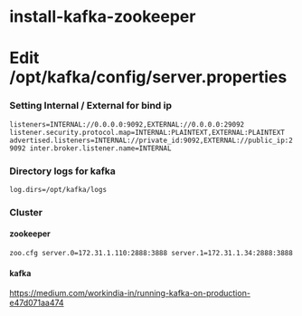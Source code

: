# install-kafka-zookeeper


# Edit /opt/kafka/config/server.properties
### Setting Internal / External for bind ip
``
listeners=INTERNAL://0.0.0.0:9092,EXTERNAL://0.0.0.0:29092
listener.security.protocol.map=INTERNAL:PLAINTEXT,EXTERNAL:PLAINTEXT
advertised.listeners=INTERNAL://private_id:9092,EXTERNAL://public_ip:29092
inter.broker.listener.name=INTERNAL
``
### Directory logs for kafka
``
log.dirs=/opt/kafka/logs
``

### Cluster
#### zookeeper
`` zoo.cfg
server.0=172.31.1.110:2888:3888
server.1=172.31.1.34:2888:3888
``

#### kafka
https://medium.com/workindia-in/running-kafka-on-production-e47d071aa474
